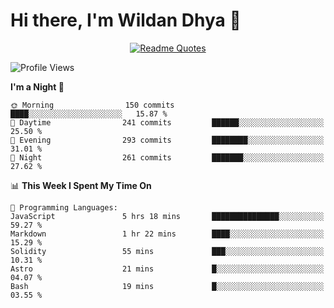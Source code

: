 # Hi there, I'm Wildan Dhya 👋 

<div align="center">
  <a href="https://github.com/piyushsuthar/github-readme-quotes">
    <img src="https://quotes-github-readme.vercel.app/api?quote=Try%2C%20Fail%2C%20Retry&author=unknown&type=vertical&theme=dark" alt="Readme Quotes">
  </a>
</div>

<!--START_SECTION:waka-->
![Profile Views](http://img.shields.io/badge/Profile%20Views-0-blue)

**I'm a Night 🦉** 

```text
🌞 Morning                150 commits         ████░░░░░░░░░░░░░░░░░░░░░   15.87 % 
🌆 Daytime                241 commits         ██████░░░░░░░░░░░░░░░░░░░   25.50 % 
🌃 Evening                293 commits         ████████░░░░░░░░░░░░░░░░░   31.01 % 
🌙 Night                  261 commits         ███████░░░░░░░░░░░░░░░░░░   27.62 % 
```


📊 **This Week I Spent My Time On** 

```text
💬 Programming Languages: 
JavaScript               5 hrs 18 mins       ███████████████░░░░░░░░░░   59.27 % 
Markdown                 1 hr 22 mins        ████░░░░░░░░░░░░░░░░░░░░░   15.29 % 
Solidity                 55 mins             ███░░░░░░░░░░░░░░░░░░░░░░   10.31 % 
Astro                    21 mins             █░░░░░░░░░░░░░░░░░░░░░░░░   04.07 % 
Bash                     19 mins             █░░░░░░░░░░░░░░░░░░░░░░░░   03.55 % 
```


<!--END_SECTION:waka-->

<!--## GitHub Stats-->
<!--![Top Languages](https://github-readme-stats.vercel.app/api/top-langs/?username=wildandhya&layout=compact&theme=dracula)-->











